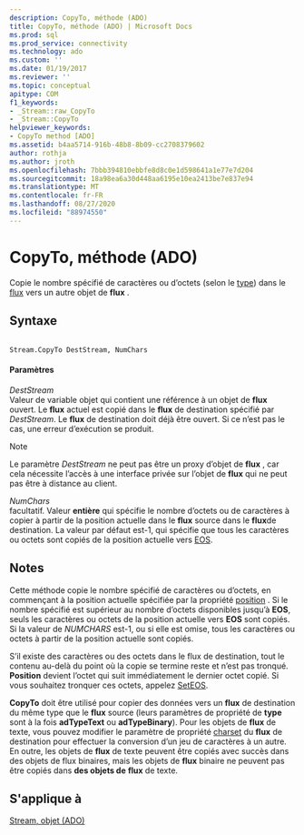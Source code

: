 ```yaml
---
description: CopyTo, méthode (ADO)
title: CopyTo, méthode (ADO) | Microsoft Docs
ms.prod: sql
ms.prod_service: connectivity
ms.technology: ado
ms.custom: ''
ms.date: 01/19/2017
ms.reviewer: ''
ms.topic: conceptual
apitype: COM
f1_keywords:
- _Stream::raw_CopyTo
- _Stream::CopyTo
helpviewer_keywords:
- CopyTo method [ADO]
ms.assetid: b4aa5714-916b-48b8-8b09-cc2708379602
author: rothja
ms.author: jroth
ms.openlocfilehash: 7bbb394810ebbfe8d8c0e1d598641a1e77e7d204
ms.sourcegitcommit: 18a98ea6a30d448aa6195e10ea2413be7e837e94
ms.translationtype: MT
ms.contentlocale: fr-FR
ms.lasthandoff: 08/27/2020
ms.locfileid: "88974550"
---
```

# <a name="copyto-method-ado"></a>CopyTo, méthode (ADO)
Copie le nombre spécifié de caractères ou d’octets (selon le [type](./type-property-ado-stream.md)) dans le [flux](./stream-object-ado.md) vers un autre objet de **flux** .  
  
## <a name="syntax"></a>Syntaxe  
  
```  
  
Stream.CopyTo DestStream, NumChars  
```  
  
#### <a name="parameters"></a>Paramètres  
 *DestStream*  
 Valeur de variable objet qui contient une référence à un objet de **flux** ouvert. Le **flux** actuel est copié dans le **flux** de destination spécifié par *DestStream*. Le **flux** de destination doit déjà être ouvert. Si ce n’est pas le cas, une erreur d’exécution se produit.  
  
> [!NOTE]
>  Le paramètre *DestStream* ne peut pas être un proxy d’objet de **flux** , car cela nécessite l’accès à une interface privée sur l’objet de **flux** qui ne peut pas être à distance au client.  
  
 *NumChars*  
 facultatif. Valeur **entière** qui spécifie le nombre d’octets ou de caractères à copier à partir de la position actuelle dans le **flux** source dans le **flux**de destination. La valeur par défaut est-1, qui spécifie que tous les caractères ou octets sont copiés de la position actuelle vers [EOS](./eos-property.md).  
  
## <a name="remarks"></a>Notes  
 Cette méthode copie le nombre spécifié de caractères ou d’octets, en commençant à la position actuelle spécifiée par la propriété [position](./position-property-ado.md) . Si le nombre spécifié est supérieur au nombre d’octets disponibles jusqu’à **EOS**, seuls les caractères ou octets de la position actuelle vers **EOS** sont copiés. Si la valeur de *NUMCHARS* est-1, ou si elle est omise, tous les caractères ou octets à partir de la position actuelle sont copiés.  
  
 S’il existe des caractères ou des octets dans le flux de destination, tout le contenu au-delà du point où la copie se termine reste et n’est pas tronqué. **Position** devient l’octet qui suit immédiatement le dernier octet copié. Si vous souhaitez tronquer ces octets, appelez [SetEOS](./seteos-method.md).  
  
 **CopyTo** doit être utilisé pour copier des données vers un **flux** de destination du même type que le **flux** source (leurs paramètres de propriété de **type** sont à la fois **adTypeText** ou **adTypeBinary**). Pour les objets de **flux** de texte, vous pouvez modifier le paramètre de propriété [charset](./charset-property-ado.md) du **flux** de destination pour effectuer la conversion d’un jeu de caractères à un autre. En outre, les objets de **flux** de texte peuvent être copiés avec succès dans des objets de flux binaires, mais les objets de **flux** binaire ne peuvent pas être copiés dans **des objets de** **flux** de texte.  
  
## <a name="applies-to"></a>S'applique à  
 [Stream, objet (ADO)](./stream-object-ado.md)